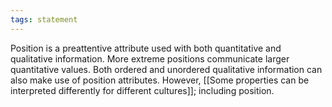 ```yaml
---
tags: statement
---
```

Position is a preattentive attribute used with both quantitative and qualitative information. More extreme positions communicate larger quantitative values. Both ordered and unordered qualitative information can also make use of position attributes. However, [[Some properties can be interpreted differently for different cultures]]; including position.